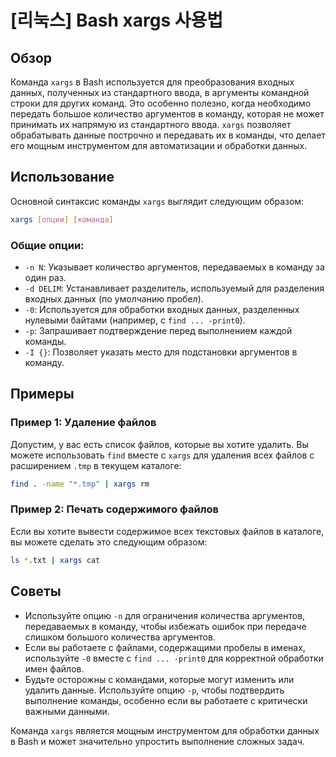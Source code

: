 # [리눅스] Bash xargs 사용법

## Обзор
Команда `xargs` в Bash используется для преобразования входных данных, полученных из стандартного ввода, в аргументы командной строки для других команд. Это особенно полезно, когда необходимо передать большое количество аргументов в команду, которая не может принимать их напрямую из стандартного ввода. `xargs` позволяет обрабатывать данные построчно и передавать их в команды, что делает его мощным инструментом для автоматизации и обработки данных.

## Использование
Основной синтаксис команды `xargs` выглядит следующим образом:

```bash
xargs [опции] [команда]
```

### Общие опции:
- `-n N`: Указывает количество аргументов, передаваемых в команду за один раз.
- `-d DELIM`: Устанавливает разделитель, используемый для разделения входных данных (по умолчанию пробел).
- `-0`: Используется для обработки входных данных, разделенных нулевыми байтами (например, с `find ... -print0`).
- `-p`: Запрашивает подтверждение перед выполнением каждой команды.
- `-I {}`: Позволяет указать место для подстановки аргументов в команду.

## Примеры

### Пример 1: Удаление файлов
Допустим, у вас есть список файлов, которые вы хотите удалить. Вы можете использовать `find` вместе с `xargs` для удаления всех файлов с расширением `.tmp` в текущем каталоге:

```bash
find . -name "*.tmp" | xargs rm
```

### Пример 2: Печать содержимого файлов
Если вы хотите вывести содержимое всех текстовых файлов в каталоге, вы можете сделать это следующим образом:

```bash
ls *.txt | xargs cat
```

## Советы
- Используйте опцию `-n` для ограничения количества аргументов, передаваемых в команду, чтобы избежать ошибок при передаче слишком большого количества аргументов.
- Если вы работаете с файлами, содержащими пробелы в именах, используйте `-0` вместе с `find ... -print0` для корректной обработки имен файлов.
- Будьте осторожны с командами, которые могут изменить или удалить данные. Используйте опцию `-p`, чтобы подтвердить выполнение команды, особенно если вы работаете с критически важными данными.

Команда `xargs` является мощным инструментом для обработки данных в Bash и может значительно упростить выполнение сложных задач.